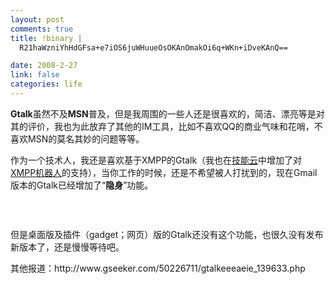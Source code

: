 ```yaml
--- 
layout: post
comments: true
title: !binary |
  R21haWzniYhHdGFsa+e7iOS6juWHuueOsOKAnOmakOi6q+WKn+iDveKAnQ==

date: 2008-2-27
link: false
categories: life
---
```

<p><strong>Gtalk</strong>虽然不及<strong>MSN</strong>普及，但是我周围的一些人还是很喜欢的，简洁、漂亮等是对其的评价，我也为此放弃了其他的IM工具，比如不喜欢QQ的商业气味和花哨，不喜欢MSN的莫名其妙的问题等等。</p>
<p>作为一个技术人，我还是喜欢基于XMPP的Gtalk（我也在<a href="http://www.itechtag.com/">技能云</a>中增加了对<a href="http://www.itechtag.com/groups/1/posts/137">XMPP机器人</a>的支持），当你工作的时候，还是不希望被人打扰到的，现在Gmail版本的Gtalk已经增加了&ldquo;<strong>隐身</strong>&rdquo;功能。</p>
<p>&nbsp;</p>
<p><img src="http://lh6.google.com/iceskysl/R8S1nWo4tTI/AAAAAAAAB-Q/uRH1sJ1jVII/gmail.png?imgmax=400" alt="" /></p>
<p>但是桌面版及插件（gadget；网页）版的Gtalk还没有这个功能，也很久没有发布新版本了，还是慢慢等待吧。</p>
<p>其他报道：http://www.gseeker.com/50226711/gtalkeeeaeie_139633.php</p>
<p>&nbsp;</p>
